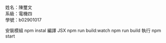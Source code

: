 姓名：陳璽文<br>
系級：電機四<br>
學號：b02901017<br>

安裝模組
  npm instal
編譯 JSX
  npm run build:watch 
  npm run build
執行
  npm start
  
